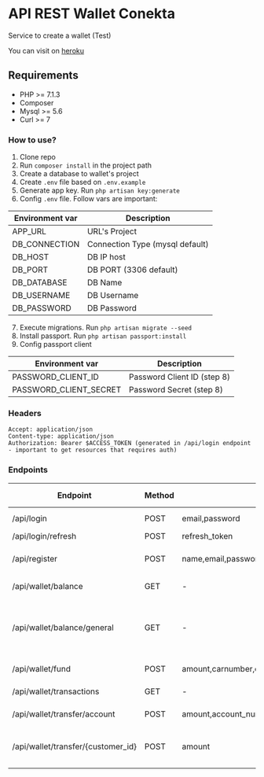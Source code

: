 # API REST Wallet Conekta

Service to create a wallet (Test)

You can visit on [heroku](https://larawallet.herokuapp.com)

## Requirements

- PHP >= 7.1.3
- Composer
- Mysql >= 5.6
- Curl >= 7

### How to use?

1. Clone repo
2. Run `composer install` in the project path
3. Create a database to wallet's project
4. Create `.env` file based on `.env.example`
5. Generate app key. Run `php artisan key:generate`
6. Config `.env` file. Follow vars are important:

| Environment var | Description |
| --------------- | ----------- |
| APP_URL         | URL's Project |
| DB_CONNECTION   | Connection Type (mysql default) |
| DB_HOST         | DB IP host |
| DB_PORT         | DB PORT (3306 default) |
| DB_DATABASE     | DB Name |
| DB_USERNAME     | DB Username |
| DB_PASSWORD     | DB Password |

7. Execute migrations. Run `php artisan migrate --seed`
8. Install passport. Run `php artisan passport:install`
9. Config passport client

| Environment var | Description |
| --------------- | ----------- |
| PASSWORD_CLIENT_ID | Password Client ID (step 8) |
| PASSWORD_CLIENT_SECRET | Password Secret (step 8) |

### Headers

```shell
Accept: application/json
Content-type: application/json
Authorization: Bearer $ACCESS_TOKEN (generated in /api/login endpoint - important to get resources that requires auth)
```

### Endpoints

| Endpoint | Method | Body | Description | Require Auth |
| -------- | ------ | ---- | ----------- | ------------ |
| /api/login | POST | email,password | Login - Retrun Token | No |
| /api/login/refresh | POST | refresh_token | Return Token | Yes |
| /api/register | POST | name,email,password,password_confirmation | Return Customer register | No |
| /api/wallet/balance | GET | - | Get My Wallet Balance | Yes |
| /api/wallet/balance/general | GET | - | Get balance of general account (use `email@test.com` and `secret` to login) | Yes |
| /api/wallet/fund | POST | amount,carnumber,exp_date(mm/YY),cvv | Fund your wallet | Yes |
| /api/wallet/transactions | GET | - | Get my transactions | Yes |
| /api/wallet/transfer/account | POST | amount,account_number,account_name,account_bank | Transfer to bank account | Yes |
| /api/wallet/transfer/{customer_id} | POST | amount | Transfer to another customer wallet | Yes |



